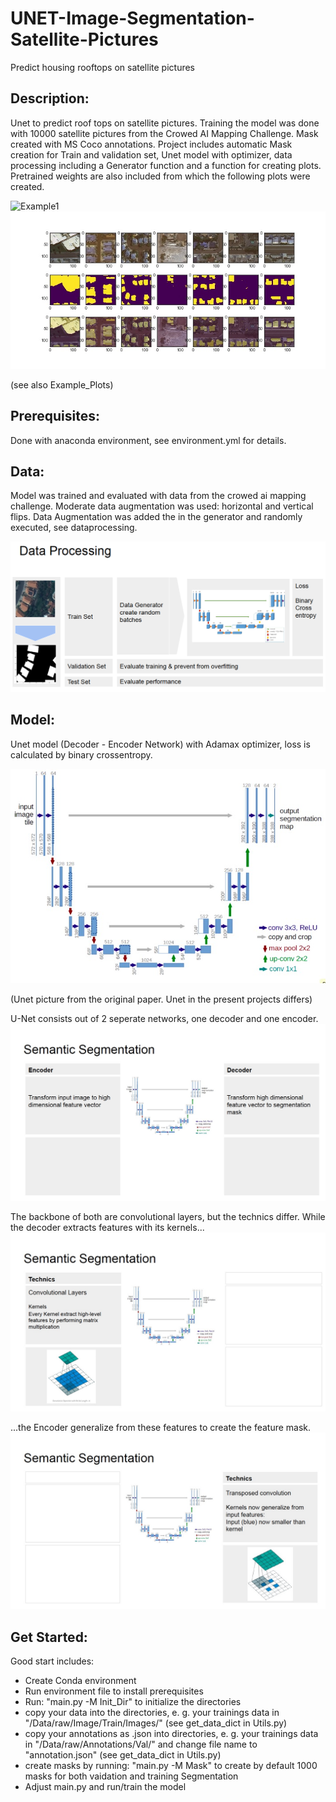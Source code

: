 # UNET-Image-Segmentation-Satellite-Pictures
Predict housing rooftops on satellite pictures


## Description:

Unet to predict roof tops on satellite pictures. Training the model was done with 10000 satellite pictures from the Crowed AI Mapping Challenge.
Mask created with MS Coco annotations. Project includes automatic Mask creation for Train and validation set, Unet model with optimizer, data processing including a Generator function and a function for creating plots. Pretrained weights are also included from which the following plots were created.

![Example1](https://github.com/RichardWie1and/UNET-Image-Segmentation-Satellite-Pictures/blob/master/Example_Plots/Test_Predict_8.jpg)
![Example2](Example_Plots/Test_Predict_9.jpg)

(see also Example_Plots)

## Prerequisites:

Done with anaconda environment, see environment.yml for details.

## Data:

Model was trained and evaluated with data from the crowed ai mapping challenge. Moderate data augmentation was used: horizontal and vertical flips.
Data Augmentation was added the in the generator and randomly executed, see dataprocessing.

![Data_Workflow](Data_Workflow.tiff)

## Model:

Unet model (Decoder - Encoder Network) with Adamax optimizer, loss is calculated by binary crossentropy.

![Example2](Example_Plots/u-net-architecture.jpg)

(Unet picture from the original paper. Unet in the present projects differs)

U-Net consists out of 2 seperate networks, one decoder and one encoder. 
![Example3](Description/Desc1.jpg)

The backbone of both are convolutional layers, but the technics differ. While the decoder extracts features with its kernels...
![Example3](Description/Desc2.jpg)

...the Encoder generalize from these features to create the feature mask.
![Example3](Description/Desc3.jpg)


## Get Started:

Good start includes:
* Create Conda environment
* Run environment file to install prerequisites
* Run: "main.py -M Init_Dir" to initialize the directories
* copy your data into the directories, e. g. your trainings data in "/Data/raw/Image/Train/Images/" (see get_data_dict in Utils.py)
* copy your annotations as .json into directories, e. g. your trainings data in "/Data/raw/Annotations/Val/" and change file name to "annotation.json" (see get_data_dict in Utils.py)
* create masks by running: "main.py -M Mask" to create by default 1000 masks for both vaidation and training Segmentation
* Adjust main.py and run/train the model
